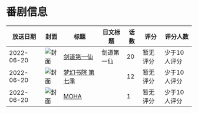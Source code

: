 # 番剧信息

|放送日期|封面|标题|日文标题|话数|评分|评分人数|
|---|---|---|---|---|---|---|
|2022-06-20|![封面](https://lain.bgm.tv/pic/cover/c/8d/0d/345816_CiCQ1.jpg)|[剑道第一仙](https://bangumi.tv/subject/345816)|剑道第一仙|20|暂无评分|少于10人评分|
|2022-06-20|![封面](https://lain.bgm.tv/pic/cover/c/e3/5f/388330_SdZQD.jpg)|[梦幻书院 第七季](https://bangumi.tv/subject/388330)||12|暂无评分|少于10人评分|
|2022-06-20|![封面](https://lain.bgm.tv/pic/cover/c/d4/dc/416505_TOt51.jpg)|[MOHA](https://bangumi.tv/subject/416505)||1|暂无评分|少于10人评分|
